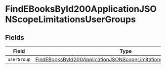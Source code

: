 # FindEBooksById200ApplicationJSONScopeLimitationsUserGroups


## Fields

| Field                                                                                                                                                                 | Type                                                                                                                                                                  | Required                                                                                                                                                              | Description                                                                                                                                                           |
| --------------------------------------------------------------------------------------------------------------------------------------------------------------------- | --------------------------------------------------------------------------------------------------------------------------------------------------------------------- | --------------------------------------------------------------------------------------------------------------------------------------------------------------------- | --------------------------------------------------------------------------------------------------------------------------------------------------------------------- |
| `userGroup`                                                                                                                                                           | [FindEBooksById200ApplicationJSONScopeLimitationsUserGroupsUserGroup](../../models/operations/findebooksbyid200applicationjsonscopelimitationsusergroupsusergroup.md) | :heavy_minus_sign:                                                                                                                                                    | N/A                                                                                                                                                                   |